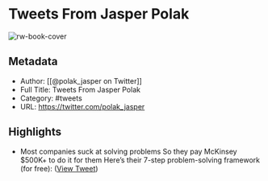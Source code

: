 # Tweets From Jasper Polak

![rw-book-cover](https://pbs.twimg.com/profile_images/1613886405070954497/rKTedvCD.jpg)

## Metadata
- Author: [[@polak_jasper on Twitter]]
- Full Title: Tweets From Jasper Polak
- Category: #tweets
- URL: https://twitter.com/polak_jasper

## Highlights
- Most companies suck at solving problems
  So they pay McKinsey $500K+ to do it for them
  Here’s their 7-step problem-solving framework (for free): ([View Tweet](https://twitter.com/polak_jasper/status/1536312177807736832))
